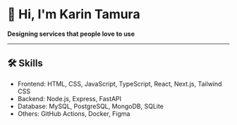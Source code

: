 # 👋 Hi, I'm Karin Tamura

**Designing services that people love to use**

---

## 🛠 Skills
- Frontend: HTML, CSS, JavaScript, TypeScript, React, Next.js, Tailwind CSS
- Backend: Node.js, Express, FastAPI
- Database: MySQL, PostgreSQL, MongoDB, SQLite
- Others: GitHub Actions, Docker, Figma


